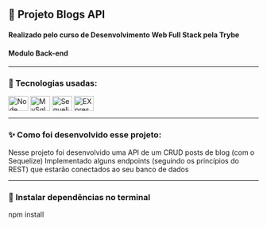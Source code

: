 ## :pushpin: Projeto Blogs API
#### Realizado pelo curso de Desenvolvimento Web Full Stack pela Trybe
#### Modulo Back-end
------
### :rocket: Tecnologias usadas:
<div style="display: inline_block">
  <img align="center" alt="Node" height="30" width="40" src="https://icongr.am/devicon/nodejs-original.svg?size=128&color=currentColor">
  <img align="center" alt="MySql" height="30" width="40" src="https://icongr.am/devicon/mysql-original-wordmark.svg?size=128&color=currentColor">
  <img align="center" alt="Sequelize" height="30" width="40" src="https://icongr.am/devicon/sequelize-original.svg?size=128&color=currentColor">
  <img align="center" alt="EXpress" height="30" width="40" src="https://icongr.am/devicon/express-original.svg?size=128&color=currentColor">
</div>

-----------

### :sparkles: Como foi desenvolvido esse projeto:
Nesse projeto foi desenvolvido uma API de um CRUD posts de blog (com o Sequelize)
Implementado alguns endpoints (seguindo os princípios do REST) que estarão conectados ao seu banco de dados

------------

### :wrench: Instalar dependências no terminal

npm install






 








